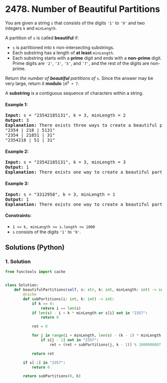 # 2478. Number of Beautiful Partitions
You are given a string `s` that consists of the digits `'1'` to `'9'` and two integers `k` and `minLength`.

A partition of `s` is called **beautiful** if:
* `s` is partitioned into `k` non-intersecting substrings.
* Each substring has a length of **at least** `minLength`.
* Each substring starts with a **prime** digit and ends with a **non-prime** digit. Prime digits are `'2'`, `'3'`, `'5'`, and `'7'`, and the rest of the digits are non-prime.

Return *the number of **beautiful** partitions of* `s`. Since the answer may be very large, return it **modulo** <code>10<sup>9</sup> + 7</code>.

A **substring** is a contiguous sequence of characters within a string.

#### Example 1:
<pre>
<strong>Input:</strong> s = "23542185131", k = 3, minLength = 2
<strong>Output:</strong> 3
<strong>Explanation:</strong> There exists three ways to create a beautiful partition:
"2354 | 218 | 5131"
"2354 | 21851 | 31"
"2354218 | 51 | 31"
</pre>

#### Example 2:
<pre>
<strong>Input:</strong> s = "23542185131", k = 3, minLength = 3
<strong>Output:</strong> 1
<strong>Explanation:</strong> There exists one way to create a beautiful partition: "2354 | 218 | 5131".
</pre>

#### Example 3:
<pre>
<strong>Input:</strong> s = "3312958", k = 3, minLength = 1
<strong>Output:</strong> 1
<strong>Explanation:</strong> There exists one way to create a beautiful partition: "331 | 29 | 58".
</pre>

#### Constraints:
* `1 <= k, minLength <= s.length <= 1000`
* `s` consists of the digits `'1'` to `'9'`.

## Solutions (Python)

### 1. Solution
```Python
from functools import cache


class Solution:
    def beautifulPartitions(self, s: str, k: int, minLength: int) -> int:
        @cache
        def subPartitions(i: int, k: int) -> int:
            if k == 0:
                return i == len(s)
            if len(s) - i < k * minLength or s[i] not in "2357":
                return 0

            ret = 0

            for j in range(i + minLength, len(s) - (k - 1) * minLength + 1):
                if s[j - 1] not in "2357":
                    ret = (ret + subPartitions(j, k - 1)) % 1000000007

            return ret

        if s[-1] in "2357":
            return 0

        return subPartitions(0, k)
```

